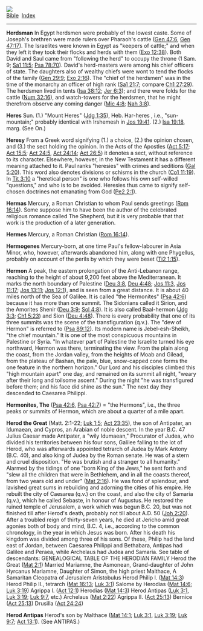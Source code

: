 [![](../../cdshop/ithlogo.png)](../../index)  
[Bible](../index)  [Index](index) 

------------------------------------------------------------------------

<span id="000">**Herdsman**</span> In Egypt herdsmen were probably of
the lowest caste. Some of Joseph's brethren were made rulers over
Pharaoh's cattle ([Gen 47:6](../kjv/gen047.htm#006), [Gen
47:17](../kjv/gen047.htm#017)). The Israelites were known in Egypt as
"keepers of cattle;" and when they left it they took their flocks and
herds with them ([Exo 12:38](../kjv/exo012.htm#038)). Both David and
Saul came from "following the herd" to occupy the throne (1 Sam. 9; [Sa1
11:5](../kjv/sa1011.htm#005); [Psa 78:70](../kjv/psa078.htm#070)).
David's herd-masters were among his chief officers of state. The
daughters also of wealthy chiefs were wont to tend the flocks of the
family ([Gen 29:9](../kjv/gen029.htm#009); [Exo
2:16](../kjv/exo002.htm#016)). The "chief of the herdsmen" was in the
time of the monarchy an officer of high rank ([Sa1
21:7](../kjv/sa1021.htm#007); compare [Ch1
27:29](../kjv/ch1027.htm#029)). The herdsmen lived in tents ([Isa
38:12](../kjv/isa038.htm#012); [Jer 6:3](../kjv/jer006.htm#003)); and
there were folds for the cattle ([Num 32:16](../kjv/num032.htm#016)),
and watch-towers for the herdsmen, that he might therefrom observe any
coming danger ([Mic 4:8](../kjv/mic004.htm#008); [Nah
3:8](../kjv/nah003.htm#008)).

<span id="001">**Heres**</span> Sun. (1.) "Mount Heres" ([Jdg
1:35](../kjv/jdg001.htm#035)), Heb. Har-heres , i.e., "sun-mountain;"
probably identical with Irshemesh in [Jos 19:41](../kjv/jos019.htm#041).
(2.) [Isa 19:18](../kjv/isa019.htm#018), marg. (See On.)

<span id="002">**Heresy**</span> From a Greek word signifying (1.) a
choice, (2.) the opinion chosen, and (3.) the sect holding the opinion.
In the Acts of the Apostles ([Act 5:17](../kjv/act005.htm#017); [Act
15:5](../kjv/act015.htm#005); [Act 24:5](../kjv/act024.htm#005), [Act
24:14](../kjv/act024.htm#014); [Act 26:5](../kjv/act026.htm#005)) it
denotes a sect, without reference to its character. Elsewhere, however,
in the New Testament it has a different meaning attached to it. Paul
ranks "heresies" with crimes and seditions ([Gal
5:20](../kjv/gal005.htm#020)). This word also denotes divisions or
schisms in the church ([Co1 11:19](../kjv/co1011.htm#019)). In [Tit
3:10](../kjv/tit003.htm#010) a "heretical person" is one who follows his
own self-willed "questions," and who is to be avoided. Heresies thus
came to signify self-chosen doctrines not emanating from God ([Pe2
2:1](../kjv/pe2002.htm#001)).

<span id="003">**Hermas**</span> Mercury, a Roman Christian to whom Paul
sends greetings ([Rom 16:14](../kjv/rom016.htm#014)). Some suppose him
to have been the author of the celebrated religious romance called The
Shepherd, but it is very probable that that work is the production of a
later generation.

<span id="004">**Hermes**</span> Mercury, a Roman Christian ([Rom
16:14](../kjv/rom016.htm#014)).

<span id="005">**Hermogenes**</span> Mercury-born, at one time Paul's
fellow-labourer in Asia Minor, who, however, afterwards abandoned him,
along with one Phygellus, probably on account of the perils by which
they were beset ([Ti2 1:15](../kjv/ti2001.htm#015)).

<span id="006">**Hermon**</span> A peak, the eastern prolongation of the
Anti-Lebanon range, reaching to the height of about 9,200 feet above the
Mediterranean. It marks the north boundary of Palestine ([Deu
3:8](../kjv/deu003.htm#008), [Deu 4:48](../kjv/deu004.htm#048); [Jos
11:3](../kjv/jos011.htm#003), [Jos 11:17](../kjv/jos011.htm#017); [Jos
13:11](../kjv/jos013.htm#011); [Jos 12:1](../kjv/jos012.htm#001)), and
is seen from a great distance. It is about 40 miles north of the Sea of
Galilee. It is called "the Hermonites" ([Psa
42:6](../kjv/psa042.htm#006)) because it has more than one summit. The
Sidonians called it Sirion, and the Amorites Shenir ([Deu
3:9](../kjv/deu003.htm#009); [Sol 4:8](../kjv/sol004.htm#008)). It is
also called Baal-hermon ([Jdg 3:3](../kjv/jdg003.htm#003); [Ch1
5:23](../kjv/ch1005.htm#023)) and Sion ([Deu
4:48](../kjv/deu004.htm#048)). There is every probability that one of
its three summits was the scene of the transfiguration (q.v.). The "dew
of Hermon" is referred to ([Psa 89:12](../kjv/psa089.htm#012)). Its
modern name is Jebel-esh-Sheikh, "the chief mountain." It is one of the
most conspicuous mountains in Palestine or Syria. "In whatever part of
Palestine the Israelite turned his eye northward, Hermon was there,
terminating the view. From the plain along the coast, from the Jordan
valley, from the heights of Moab and Gilead, from the plateau of Bashan,
the pale, blue, snow-capped cone forms the one feature in the northern
horizon." Our Lord and his disciples climbed this "high mountain apart"
one day, and remained on its summit all night, "weary after their long
and toilsome ascent." During the night "he was transfigured before them;
and his face did shine as the sun." The next day they descended to
Caesarea Philippi.

<span id="007">**Hermonites, The**</span> ([Psa
42:6](../kjv/psa042.htm#006), [Psa 42:7](../kjv/psa042.htm#007)) = "the
Hermons", i.e., the three peaks or summits of Hermon, which are about a
quarter of a mile apart.

<span id="008">**Herod the Great**</span> (Matt. 2:1-22; [Luk
1:5](../kjv/luk001.htm#005); [Act 23:35](../kjv/act023.htm#035)), the
son of Antipater, an Idumaean, and Cypros, an Arabian of noble descent.
In the year B.C. 47 Julius Caesar made Antipater, a "wily Idumaean,"
Procurator of Judea, who divided his territories between his four sons,
Galilee falling to the lot of Herod, who was afterwards appointed
tetrarch of Judea by Mark Antony (B.C. 40), and also king of Judea by
the Roman senate. He was of a stern and cruel disposition. "He was
brutish and a stranger to all humanity." Alarmed by the tidings of one
"born King of the Jews," he sent forth and "slew all the children that
were in Bethlehem, and in all the coasts thereof, from two years old and
under" ([Mat 2:16](../kjv/mat002.htm#016)). He was fond of splendour,
and lavished great sums in rebuilding and adorning the cities of his
empire. He rebuilt the city of Caesarea (q.v.) on the coast, and also
the city of Samaria (q.v.), which he called Sebaste, in honour of
Augustus. He restored the ruined temple of Jerusalem, a work which was
begun B.C. 20, but was not finished till after Herod's death, probably
not till about A.D. 50 ([Joh 2:20](../kjv/joh002.htm#020)). After a
troubled reign of thirty-seven years, he died at Jericho amid great
agonies both of body and mind, B.C. 4, i.e., according to the common
chronology, in the year in which Jesus was born. After his death his
kingdom was divided among three of his sons. Of these, Philip had the
land east of Jordan, between Caesarea Philippi and Bethabara, Antipas
had Galilee and Peraea, while Archelaus had Judea and Samaria. See table
of descendants: GENEALOGICAL TABLE OF THE HERODIAN FAMILY Herod the
Great ([Mat 2:1](../kjv/mat002.htm#001)) Married Mariamne, the Asmonean,
Grand-daughter of John Hyrcanus Mariamne, Daughter of Simon, the high
priest Malthace, A Samaritan Cleopatra of Jerusalem Aristobulus Herod
Philip I. ([Mat 14:3](../kjv/mat014.htm#003)) Herod Philip II., tetrarch
([Mat 16:13](../kjv/mat016.htm#013); [Luk 3:1](../kjv/luk003.htm#001))
Salome by Herodias ([Mat 14:6](../kjv/mat014.htm#006); [Luk
3:19](../kjv/luk003.htm#019)) Agrippa I. ([Act
12:1](../kjv/act012.htm#001)) Herodias ([Mat
14:3](../kjv/mat014.htm#003)) Herod Antipas ([Luk
3:1](../kjv/luk003.htm#001), [Luk 3:19](../kjv/luk003.htm#019); [Luk
9:7](../kjv/luk009.htm#007), etc.) Archelaus ([Mat
2:22](../kjv/mat002.htm#022)) Agrippa II. ([Act
25:13](../kjv/act025.htm#013)) Bernice ([Act
25:13](../kjv/act025.htm#013)) Drusilla ([Act
24:24](../kjv/act024.htm#024))

<span id="009">**Herod Antipas**</span> Herod's son by Malthace ([Mat
14:1](../kjv/mat014.htm#001); [Luk 3:1](../kjv/luk003.htm#001), [Luk
3:19](../kjv/luk003.htm#019); [Luk 9:7](../kjv/luk009.htm#007); [Act
13:1](../kjv/act013.htm#001)). (See ANTIPAS.)
